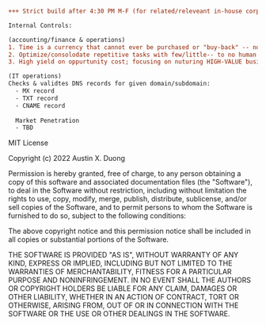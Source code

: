 ``` diff

+++ Strict build after 4:30 PM M-F (for related/releveant in-house corporate (US/UK) counsel)

Internal Controls: 

(accounting/finance & operations)
1. Time is a currency that cannot ever be purchased or "buy-back" -- no medium of currency can or will ever buy back TIME. If we could, it will never be the original blueprint; financials + projected future
2. Optimize/consolodate repetitive tasks with few/little-- to no human intervention, streamlining operations and reducing overhead costs; COGS account + adhoc reports
3. High yield on oppurtunity cost; focusing on nuturing HIGH-VALUE business relationships & major functions of DEPT, solving REAL problems, and improving/organizing stragety of business operations; revenue growth + P/L management

(IT operations)
Checks & validtes DNS records for given domain/subdomain: 
  - MX record
  - TXT record
  - CNAME record
  
  Market Penetration
  - TBD

```
MIT License

Copyright (c) 2022 Austin X. Duong

Permission is hereby granted, free of charge, to any person obtaining a copy of this software and associated documentation files (the "Software"), to deal in the Software without restriction, including without limitation the rights to use, copy, modify, merge, publish, distribute, sublicense, and/or sell copies of the Software, and to permit persons to whom the Software is furnished to do so, subject to the following conditions:

The above copyright notice and this permission notice shall be included in all copies or substantial portions of the Software.

THE SOFTWARE IS PROVIDED "AS IS", WITHOUT WARRANTY OF ANY KIND, EXPRESS OR IMPLIED, INCLUDING BUT NOT LIMITED TO THE WARRANTIES OF MERCHANTABILITY, FITNESS FOR A PARTICULAR PURPOSE AND NONINFRINGEMENT. IN NO EVENT SHALL THE AUTHORS OR COPYRIGHT HOLDERS BE LIABLE FOR ANY CLAIM, DAMAGES OR OTHER LIABILITY, WHETHER IN AN ACTION OF CONTRACT, TORT OR OTHERWISE, ARISING FROM, OUT OF OR IN CONNECTION WITH THE SOFTWARE OR THE USE OR OTHER DEALINGS IN THE SOFTWARE.
